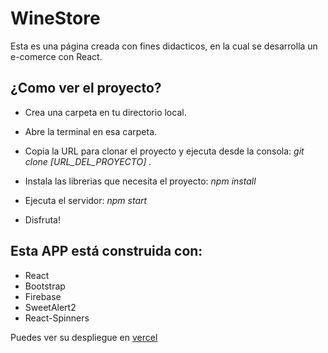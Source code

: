 # WineStore
Esta es una página creada con fines didacticos, en la cual se desarrolla un e-comerce con React.


## ¿Como ver el proyecto?


* Crea una carpeta en tu directorio local.

* Abre la terminal en esa carpeta.

* Copia la URL para clonar el proyecto y ejecuta desde la consola:
    _git clone [URL_DEL_PROYECTO] ._

* Instala las librerias que necesita el proyecto:
    _npm install_

* Ejecuta el servidor:
    _npm start_

* Disfruta!

## Esta APP está construida con:
* React
* Bootstrap
* Firebase
* SweetAlert2
* React-Spinners

Puedes ver su despliegue en [vercel](https://winestore-pi.vercel.app/)
